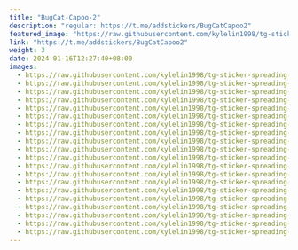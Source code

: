 ```yaml
---
title: "BugCat-Capoo-2"
description: "regular: https://t.me/addstickers/BugCatCapoo2"
featured_image: "https://raw.githubusercontent.com/kylelin1998/tg-sticker-spreading-worldwide-images/main/img/97379daf-9db9-4401-8b0c-bd6a0e8e1f4c.jpg"
link: "https://t.me/addstickers/BugCatCapoo2"
weight: 3
date: 2024-01-16T12:27:40+08:00
images:
  - https://raw.githubusercontent.com/kylelin1998/tg-sticker-spreading-worldwide-images/main/img/97379daf-9db9-4401-8b0c-bd6a0e8e1f4c.jpg
  - https://raw.githubusercontent.com/kylelin1998/tg-sticker-spreading-worldwide-images/main/img/6927221a-052f-40db-9422-2b77900d38c2.jpg
  - https://raw.githubusercontent.com/kylelin1998/tg-sticker-spreading-worldwide-images/main/img/6853e73b-b3de-4f12-b0af-a865115a3393.jpg
  - https://raw.githubusercontent.com/kylelin1998/tg-sticker-spreading-worldwide-images/main/img/19b34e81-eaeb-4d2c-9238-a4299a51312d.jpg
  - https://raw.githubusercontent.com/kylelin1998/tg-sticker-spreading-worldwide-images/main/img/0314ec9b-62de-47df-8bfd-6a35ad9e808c.jpg
  - https://raw.githubusercontent.com/kylelin1998/tg-sticker-spreading-worldwide-images/main/img/7aafe5b9-8077-49e1-9b49-61dee0e0315c.jpg
  - https://raw.githubusercontent.com/kylelin1998/tg-sticker-spreading-worldwide-images/main/img/055b3047-faa5-4641-a4d4-c236453dd567.jpg
  - https://raw.githubusercontent.com/kylelin1998/tg-sticker-spreading-worldwide-images/main/img/a3ccd0a0-58c1-4bd5-b565-983c7e00aea8.jpg
  - https://raw.githubusercontent.com/kylelin1998/tg-sticker-spreading-worldwide-images/main/img/f81e9312-f786-4748-a5c0-c126bb630753.jpg
  - https://raw.githubusercontent.com/kylelin1998/tg-sticker-spreading-worldwide-images/main/img/04bd5e1b-8bcf-4e57-bd0d-3d119312a2dc.jpg
  - https://raw.githubusercontent.com/kylelin1998/tg-sticker-spreading-worldwide-images/main/img/dfec55bd-b5e5-4ca4-81e3-06f8f7ee90b1.jpg
  - https://raw.githubusercontent.com/kylelin1998/tg-sticker-spreading-worldwide-images/main/img/b5d00d35-4aee-47f1-b0d8-9cd42d16d43b.jpg
  - https://raw.githubusercontent.com/kylelin1998/tg-sticker-spreading-worldwide-images/main/img/1477b39b-7453-4f5b-81ad-b831dcd835a9.jpg
  - https://raw.githubusercontent.com/kylelin1998/tg-sticker-spreading-worldwide-images/main/img/0e62cfee-be56-4cfd-b687-d3646a15f208.jpg
  - https://raw.githubusercontent.com/kylelin1998/tg-sticker-spreading-worldwide-images/main/img/5406acd9-cfa1-4952-971b-d84903ea8033.jpg
  - https://raw.githubusercontent.com/kylelin1998/tg-sticker-spreading-worldwide-images/main/img/14866b29-7469-4e29-8af5-12de98eff52c.jpg
  - https://raw.githubusercontent.com/kylelin1998/tg-sticker-spreading-worldwide-images/main/img/bfda8819-3f7c-4028-aa39-58ebd46ed2f3.jpg
  - https://raw.githubusercontent.com/kylelin1998/tg-sticker-spreading-worldwide-images/main/img/618d7b9c-965d-4dcd-940e-6f43f77c329d.jpg
  - https://raw.githubusercontent.com/kylelin1998/tg-sticker-spreading-worldwide-images/main/img/0b9ab13b-45f7-45fd-9b8c-7df6c529fd96.jpg
  - https://raw.githubusercontent.com/kylelin1998/tg-sticker-spreading-worldwide-images/main/img/1904e33c-e385-42e1-ab8a-6300a19830ff.jpg
---
```

